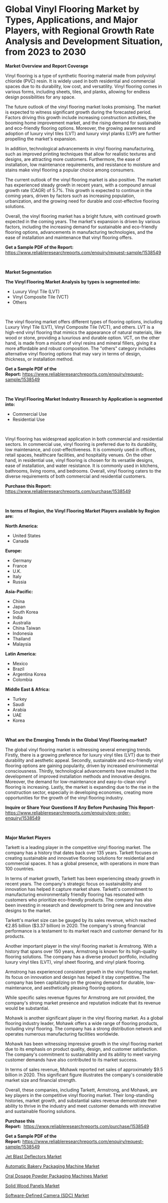 <p><h1>Global Vinyl Flooring Market by Types, Applications, and Major Players, with Regional Growth Rate Analysis and Development Situation, from 2023 to 2030</h1></p><p><strong>Market Overview and Report Coverage</strong></p>
<p><p>Vinyl flooring is a type of synthetic flooring material made from polyvinyl chloride (PVC) resin. It is widely used in both residential and commercial spaces due to its durability, low cost, and versatility. Vinyl flooring comes in various forms, including sheets, tiles, and planks, allowing for endless design possibilities for any space.</p><p>The future outlook of the vinyl flooring market looks promising. The market is expected to witness significant growth during the forecasted period. Factors driving this growth include increasing construction activities, the booming home improvement market, and the rising demand for sustainable and eco-friendly flooring options. Moreover, the growing awareness and adoption of luxury vinyl tiles (LVT) and luxury vinyl planks (LVP) are further propelling the market's expansion.</p><p>In addition, technological advancements in vinyl flooring manufacturing, such as improved printing techniques that allow for realistic textures and designs, are attracting more customers. Furthermore, the ease of installation, low maintenance requirements, and resistance to moisture and stains make vinyl flooring a popular choice among consumers.</p><p>The current outlook of the vinyl flooring market is also positive. The market has experienced steady growth in recent years, with a compound annual growth rate (CAGR) of 5.7%. This growth is expected to continue in the coming years, driven by factors such as increasing population, urbanization, and the growing need for durable and cost-effective flooring solutions.</p><p>Overall, the vinyl flooring market has a bright future, with continued growth expected in the coming years. The market's expansion is driven by various factors, including the increasing demand for sustainable and eco-friendly flooring options, advancements in manufacturing technologies, and the ease of installation and maintenance that vinyl flooring offers.</p></p>
<p><strong>Get a Sample PDF of the Report:</strong> <a href="https://www.reliableresearchreports.com/enquiry/request-sample/1538549">https://www.reliableresearchreports.com/enquiry/request-sample/1538549</a></p>
<p>&nbsp;</p>
<p><strong>Market Segmentation</strong></p>
<p><strong>The Vinyl Flooring Market Analysis by types is segmented into:</strong></p>
<p><ul><li>Luxury Vinyl Tile (LVT)</li><li>Vinyl Composite Tile (VCT)</li><li>Others</li></ul></p>
<p>&nbsp;</p>
<p><p>The vinyl flooring market offers different types of flooring options, including Luxury Vinyl Tile (LVT), Vinyl Composite Tile (VCT), and others. LVT is a high-end vinyl flooring that mimics the appearance of natural materials, like wood or stone, providing a luxurious and durable option. VCT, on the other hand, is made from a mixture of vinyl resins and mineral fillers, giving it a more affordable and robust composition. The "others" category includes alternative vinyl flooring options that may vary in terms of design, thickness, or installation method.</p></p>
<p><strong>Get a Sample PDF of the Report:</strong>&nbsp;<a href="https://www.reliableresearchreports.com/enquiry/request-sample/1538549">https://www.reliableresearchreports.com/enquiry/request-sample/1538549</a></p>
<p>&nbsp;</p>
<p><strong>The Vinyl Flooring Market Industry Research by Application is segmented into:</strong></p>
<p><ul><li>Commercial Use</li><li>Residential Use</li></ul></p>
<p>&nbsp;</p>
<p><p>Vinyl flooring has widespread application in both commercial and residential sectors. In commercial use, vinyl flooring is preferred due to its durability, low maintenance, and cost-effectiveness. It is commonly used in offices, retail spaces, healthcare facilities, and hospitality venues. On the other hand, in residential use, vinyl flooring is chosen for its versatile designs, ease of installation, and water resistance. It is commonly used in kitchens, bathrooms, living rooms, and bedrooms. Overall, vinyl flooring caters to the diverse requirements of both commercial and residential customers.</p></p>
<p><strong>Purchase this Report:</strong>&nbsp; <a href="https://www.reliableresearchreports.com/purchase/1538549">https://www.reliableresearchreports.com/purchase/1538549</a></p>
<p>&nbsp;</p>
<p><strong>In terms of Region, the Vinyl Flooring Market Players available by Region are:</strong></p>
<p>
    <p> <strong> North America: </strong>
        <ul>
            <li>United States</li>
            <li>Canada</li>
        </ul>
        </p> 
    <p> <strong> Europe: </strong>
        <ul>
            <li>Germany</li>
            <li>France</li>
            <li>U.K.</li>
            <li>Italy</li>
            <li>Russia</li>
        </ul>
        </p> 
    <p> <strong> Asia-Pacific: </strong>
        <ul>
            <li>China</li>
            <li>Japan</li>
            <li>South Korea</li>
            <li>India</li>
            <li>Australia</li>
            <li>China Taiwan</li>
            <li>Indonesia</li>
            <li>Thailand</li>
            <li>Malaysia</li>
        </ul>
        </p> 
    <p> <strong> Latin America: </strong>
        <ul>
            <li>Mexico</li>
            <li>Brazil</li>
            <li>Argentina Korea</li>
            <li>Colombia</li>
        </ul>
        </p> 
    <p> <strong> Middle East & Africa: </strong>
        <ul>
            <li>Turkey</li>
            <li>Saudi</li>
            <li>Arabia</li>
            <li>UAE</li>
            <li>Korea</li>
        </ul>
    </p>
    </p>
<p>&nbsp;</p>
<p><strong>What are the Emerging Trends in the Global Vinyl Flooring market?</strong></p>
<p><p>The global vinyl flooring market is witnessing several emerging trends. Firstly, there is a growing preference for luxury vinyl tiles (LVT) due to their durability and aesthetic appeal. Secondly, sustainable and eco-friendly vinyl flooring options are gaining popularity, driven by increased environmental consciousness. Thirdly, technological advancements have resulted in the development of improved installation methods and innovative designs. Moreover, the demand for low-maintenance and easy-to-clean vinyl flooring is increasing. Lastly, the market is expanding due to the rise in the construction sector, especially in developing economies, creating more opportunities for the growth of the vinyl flooring industry.</p></p>
<p><strong>Inquire or Share Your Questions If Any Before Purchasing This Report</strong>- <a href="https://www.reliableresearchreports.com/enquiry/pre-order-enquiry/1538549">https://www.reliableresearchreports.com/enquiry/pre-order-enquiry/1538549</a></p>
<p>&nbsp;</p>
<p><strong>Major Market Players</strong></p>
<p><p>Tarkett is a leading player in the competitive vinyl flooring market. The company has a history that dates back over 135 years. Tarkett focuses on creating sustainable and innovative flooring solutions for residential and commercial spaces. It has a global presence, with operations in more than 100 countries.</p><p>In terms of market growth, Tarkett has been experiencing steady growth in recent years. The company's strategic focus on sustainability and innovation has helped it capture market share. Tarkett's commitment to manufacturing environmentally friendly flooring has resonated with customers who prioritize eco-friendly products. The company has also been investing in research and development to bring new and innovative designs to the market.</p><p>Tarkett's market size can be gauged by its sales revenue, which reached €2.85 billion ($3.37 billion) in 2020. The company's strong financial performance is a testament to its market reach and customer demand for its products.</p><p>Another important player in the vinyl flooring market is Armstrong. With a history that spans over 150 years, Armstrong is known for its high-quality flooring solutions. The company has a diverse product portfolio, including luxury vinyl tiles (LVT), vinyl sheet flooring, and vinyl plank flooring.</p><p>Armstrong has experienced consistent growth in the vinyl flooring market. Its focus on innovation and design has helped it stay competitive. The company has been capitalizing on the growing demand for durable, low-maintenance, and aesthetically pleasing flooring options.</p><p>While specific sales revenue figures for Armstrong are not provided, the company's strong market presence and reputation indicate that its revenue would be substantial.</p><p>Mohawk is another significant player in the vinyl flooring market. As a global flooring industry leader, Mohawk offers a wide range of flooring products, including vinyl flooring. The company has a strong distribution network and operates numerous manufacturing facilities worldwide.</p><p>Mohawk has been witnessing impressive growth in the vinyl flooring market due to its emphasis on product quality, design, and customer satisfaction. The company's commitment to sustainability and its ability to meet varying customer demands have also contributed to its market success.</p><p>In terms of sales revenue, Mohawk reported net sales of approximately $9.5 billion in 2020. This significant figure illustrates the company's considerable market size and financial strength.</p><p>Overall, these companies, including Tarkett, Armstrong, and Mohawk, are key players in the competitive vinyl flooring market. Their long-standing histories, market growth, and substantial sales revenue demonstrate their ability to thrive in the industry and meet customer demands with innovative and sustainable flooring solutions.</p></p>
<p><strong>Purchase this Report:</strong>&nbsp;&nbsp;<a href="https://www.reliableresearchreports.com/purchase/1538549">https://www.reliableresearchreports.com/purchase/1538549</a></p>
<p></p>
<p><strong>Get a Sample PDF of the Report:</strong>&nbsp;<a href="https://www.reliableresearchreports.com/enquiry/request-sample/1538549">https://www.reliableresearchreports.com/enquiry/request-sample/1538549</a></p>
<p><p><a href="https://github.com/kuntayevaz/Market-Research-Report-List-1/blob/main/jet-blast-deflectors-market.md">Jet Blast Deflectors Market</a></p><p><a href="https://medium.com/@emmyrolfson8689/automatic-bakery-packaging-machine-market-trends-forecast-and-competitive-analysis-to-2030-b6f36dd4e3bd">Automatic Bakery Packaging Machine Market</a></p><p><a href="https://medium.com/@ginawindler1965/oral-dosage-powder-packaging-machines-market-size-cagr-trends-2024-2030-4c5603ec19d4">Oral Dosage Powder Packaging Machines Market</a></p><p><a href="https://github.com/Krish2023na/Market-Research-Report-List-1/blob/main/solid-wood-panels-market.md">Solid Wood Panels Market</a></p><p><a href="https://medium.com/@kimwalker82/software-defined-camera-sdc-market-exploring-market-share-market-trends-and-future-growth-93284bdd4e1d">Software-Defined Camera (SDC) Market</a></p></p>